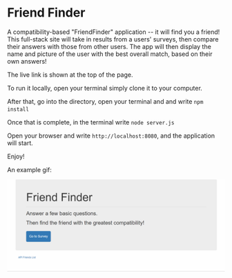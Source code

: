 # Friend Finder

A compatibility-based "FriendFinder" application -- it will find you a friend! This full-stack site will take in results from a users' surveys, then compare their answers with those from other users. The app will then display the name and picture of the user with the best overall match, based on their own answers!

The live link is shown at the top of the page.

To run it locally, open your terminal simply clone it to your computer.

After that, go into the directory, open your terminal and and write ```npm install```

Once that is complete, in the terminal write ```node server.js```

Open your browser and write ```http://localhost:8080```, and the application will start. 

Enjoy!

An example gif:

![alt image](https://github.com/hmust92/readmeGifsandnothingelse/blob/master/GifDisplay.gif)
